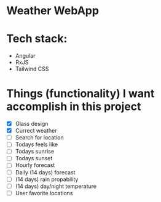 # Weather WebApp

# Tech stack:

-   Angular
-   RxJS
-   Tailwind CSS

# Things (functionality) I want accomplish in this project

-   [x] Glass design
-   [x] Currect weather
-   [ ] Search for location
-   [ ] Todays feels like
-   [ ] Todays sunrise
-   [ ] Todays sunset
-   [ ] Hourly forecast
-   [ ] Daily (14 days) forecast
-   [ ] (14 days) rain propability
-   [ ] (14 days) day/night temperature
-   [ ] User favorite locations
